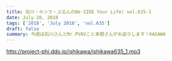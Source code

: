 ```yaml
---
title: 石川・ホンマ・ぶるんのBe-SIDE Your Life! vol.635-1
date: July 20, 2018
tags: ['2018', 'July 2018', 'vol.635']
draft: false
summary: 今週は石川さんとMr.PVAVこと本間さんがお送りします！KAGAWA
---
```


http://project-phi.ddo.jp/ishikawa/ishikawa635_1.mp3
